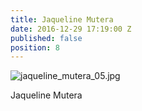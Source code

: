 ```yaml
---
title: Jaqueline Mutera
date: 2016-12-29 17:19:00 Z
published: false
position: 8
---
```


![jaqueline_mutera_05.jpg](/uploads/jaqueline_mutera_05.jpg)

Jaqueline Mutera